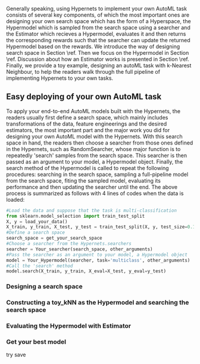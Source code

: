 Generally speaking, using Hypernets to implement your own AutoML task consists of several key components, of which the most important ones are designing your own search space which has the form of a Hyperspace, the Hypermodel which is sampled from the search space using a searcher and the Estimator which recieves a Hypermodel, evaluates it and then returns the corresponding rewards such that the searcher can update the returned Hypermodel based on the rewards. We introduce the way of designing search space in Section \ref. Then we focus on the Hypermodel in Section \ref. Discussion about how an Estimator works is presented in Section \ref. Finally, we provide a toy example, designing an autoML task with k-Nearest Neighbour, to help the readers walk through the full pipeline of implementing Hypernets to your own tasks.

## Easy deploying of your own AutoML task
To apply your end-to-end AutoML models built with the Hypernets, the readers usually first define a search space, which mainly includes transformations of the data, feature engineerings and the desired estimators, the most important part and the major work you did for designing your own AutoML model with the Hypernets. With this search space in hand, the readers then choose a searcher from those ones defined in the Hypernets, such as RandomSearcher, whose major function is to repeatedly 'search' samples from the search space. This searcher is then passed as an argument to your model, a Hypermodel object. Finally, the search method of the Hypermodel is called to repeat the following procedures: searching in the search space, sampling a full-pipeline model from the search space, fiting the sampled model, evaluating its performance and then updating the searcher until the end. The above process is summarized as follows with 4 lines of codes when the data is loaded:
```python
#Load the data and suppose that the task is multi-classification
from sklearn.model_selection import train_test_split
X, y = load_your_data()
X_train, y_train, X_test, y_test = train_test_split(X, y, test_size=0.1)
#Define a search space
search_space = get_your_search_space
#Choose a searcher from the Hypernets.searchers
searcher = Your_searcher(search_space, other_arguments)
#Pass the searcher as an argument to your model, a Hypermodel object
model = Your_Hypermodel(searcher, task='multiclass', other_arguments)
#Call the 'search' method
model.search(X_train, y_train, X_eval=X_test, y_eval=y_test)
```

### Designing a search space

### Constructing a toy_kNN as the Hypermodel and searching the search space 

### Evaluating the Hypermodel with Estimator

### Get your best model
try save